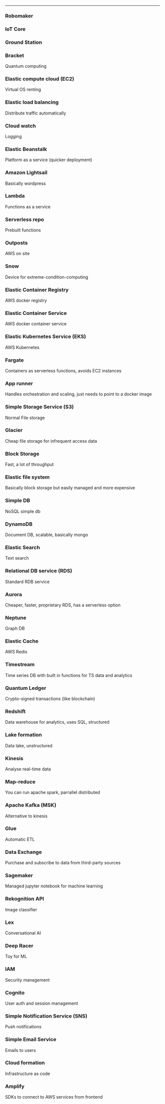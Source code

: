 

---

### Robomaker

### IoT Core

### Ground Station

### Bracket
Quantum computing 

### Elastic compute cloud (EC2)
Virtual OS renting

### Elastic load balancing
Distribute traffic automatically

### Cloud watch
Logging

### Elastic Beanstalk
Platform as a service (quicker deployment)

### Amazon Lightsail
Basically wordpress

### Lambda
Functions as a service

### Serverless repo
Prebuilt functions

### Outposts
AWS on site

### Snow
Device for extreme-condition-computing

### Elastic Container Registry
AWS docker registry

### Elastic Container Service
AWS docker container service

### Elastic Kubernetes Service (EKS)
AWS Kubernetes

### Fargate
Containers as serverless functions, avoids EC2 instances

### App runner
Handles orchestration and scaling, just needs to point to a docker image

### Simple Storage Service (S3)
Normal File storage

### Glacier
Cheap file storage for infrequent access data

### Block Storage
Fast, a lot of throughput

### Elastic file system
Basically block storage but easily managed and more expensive

### Simple DB
NoSQL simple db

### DynamoDB
Document DB, scalable, basically mongo

### Elastic Search
Text search

### Relational DB service (RDS)
Standard RDB service

### Aurora
Cheaper, faster, proprietary RDS, has a serverless option

### Neptune
Graph DB

### Elastic Cache
AWS Redis

### Timestream
Time series DB with built in functions for TS data and analytics

### Quantum Ledger
Crypto-signed transactions (like blockchain)

### Redshift
Data warehouse for analytics, uses SQL, structured

### Lake formation
Data lake, unstructured

### Kinesis
Analyse real-time data

### Map-reduce
You can run apache spark, parrallel distributed

### Apache Kafka (MSK)
Alternative to kinesis

### Glue
Automatic ETL

### Data Exchange
Purchase and subscribe to data from third-party sources

### Sagemaker
Managed jupyter notebook for machine learning

### Rekognition API
Image classifier

### Lex
Conversational AI

### Deep Racer
Toy for ML

### IAM
Security management

### Cognito
User auth and session management

### Simple Notification Service (SNS)
Push notifications

### Simple Email Service
Emails to users

### Cloud formation
Infrastructure as code

### Amplify
SDKs to connect to AWS services from frontend
